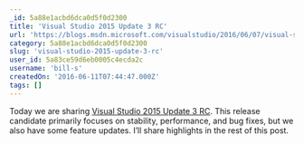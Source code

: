 ```yaml
---
_id: 5a88e1acbd6dca0d5f0d2300
title: 'Visual Studio 2015 Update 3 RC'
url: 'https://blogs.msdn.microsoft.com/visualstudio/2016/06/07/visual-studio-2015-update-3-rc/'
category: 5a88e1acbd6dca0d5f0d2300
slug: 'visual-studio-2015-update-3-rc'
user_id: 5a83ce59d6eb0005c4ecda2c
username: 'bill-s'
createdOn: '2016-06-11T07:44:47.000Z'
tags: []
---
```


Today we are sharing <span style="text-decoration: underline"><a href="https://www.visualstudio.com/downloads/visual-studio-prerelease-downloads">Visual Studio 2015 Update 3 RC</a></span>. This release candidate primarily focuses on stability, performance, and bug fixes, but we also have some feature updates. I’ll share highlights in the rest of this post.
